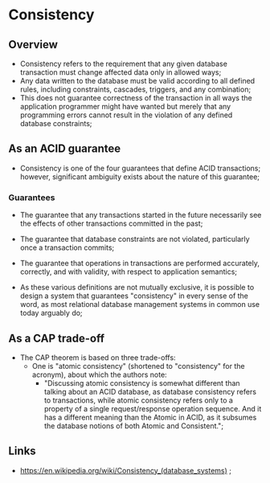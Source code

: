 # Consistency

## Overview

- Consistency refers to the requirement that any given database transaction must change affected data only in allowed ways;
- Any data written to the database must be valid according to all defined rules, including constraints, cascades, triggers, and any combination;
- This does not guarantee correctness of the transaction in all ways the application programmer might have wanted but merely that any programming errors cannot result in the violation of any defined database constraints;

## As an ACID guarantee

- Consistency is one of the four guarantees that define ACID transactions; however, significant ambiguity exists about the nature of this guarantee;

### Guarantees

- The guarantee that any transactions started in the future necessarily see the effects of other transactions committed in the past;
- The guarantee that database constraints are not violated, particularly once a transaction commits;
- The guarantee that operations in transactions are performed accurately, correctly, and with validity, with respect to application semantics;

- As these various definitions are not mutually exclusive, it is possible to design a system that guarantees "consistency" in every sense of the word, as most relational database management systems in common use today arguably do;

## As a CAP trade-off

- The CAP theorem is based on three trade-offs:
  - One is "atomic consistency" (shortened to "consistency" for the acronym), about which the authors note:
    - "Discussing atomic consistency is somewhat different than talking about an ACID database, as database consistency refers to transactions, while atomic consistency refers only to a property of a single request/response operation sequence. And it has a different meaning than the Atomic in ACID, as it subsumes the database notions of both Atomic and Consistent.";

## Links

- <https://en.wikipedia.org/wiki/Consistency_(database_systems)> ;
